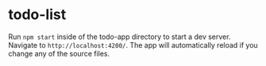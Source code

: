 # todo-list
Run `npm start` inside of the todo-app directory to start a dev server. Navigate to `http://localhost:4200/`. The app will automatically reload if you change any of the source files.